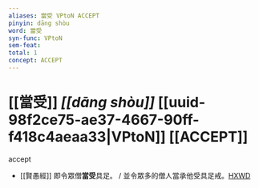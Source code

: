 ```yaml
---
aliases: 當受 VPtoN ACCEPT
pinyin: dāng shòu
word: 當受
syn-func: VPtoN
sem-feat: 
total: 1
concept: ACCEPT 
---
```

# [[當受]] *[[dāng shòu]]*  [[uuid-98f2ce75-ae37-4667-90ff-f418c4aeaa33|VPtoN]] [[ACCEPT]]
accept
 - [[賢愚經]] 即令眾僧**當受**具足。 / 並令眾多的僧人當承他受具足戒。[HXWD](https://hxwd.org/textview.html?location=KR6b0059_T_002-0358c.11)